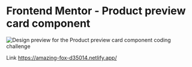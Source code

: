 # Frontend Mentor - Product preview card component

![Design preview for the Product preview card component coding challenge](./design/desktop-preview.jpg)

Link
https://amazing-fox-d35014.netlify.app/
